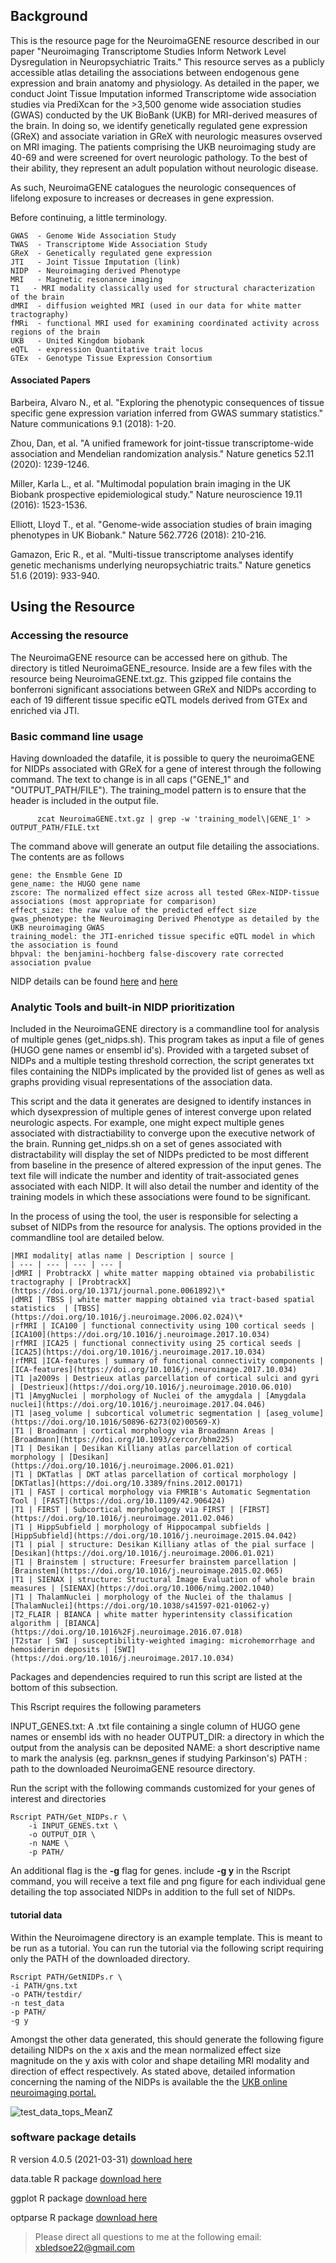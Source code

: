 ## Background

This is the resource page for the NeuroimaGENE resource described in our paper "Neuroimaging Transcriptome Studies Inform Network Level Dysregulation in Neuropsychiatric Traits." This resource serves as a publicly accessible atlas detailing the associations between endogenous gene expression and brain anatomy and physiology. As detailed in the paper, we conduct Joint Tissue Imputation informed Transcriptome wide association studies via PrediXcan for the >3,500  genome wide association studies (GWAS) conducted by the UK BioBank (UKB) for MRI-derived measures of the brain. In doing so, we identify genetically regulated gene expression (GReX) and associate variation in GReX with neurologic measures ovserved on MRI imaging. The patients comprising the UKB neuroimaging study are 40-69 and were screened for overt neurologic pathology. To the best of their ability, they represent an adult population without neurologic disease. 

As such, NeuroimaGENE catalogues the neurologic consequences of lifelong exposure to increases or decreases in gene expression. 

Before continuing, a little terminology. 

	GWAS  - Genome Wide Association Study
	TWAS  - Transcriptome Wide Association Study
	GReX  - Genetically regulated gene expression
	JTI   - Joint Tissue Imputation (link)
	NIDP  - Neuroimaging derived Phenotype
	MRI   - Magnetic resonance imaging
	T1   - MRI modality classically used for structural characterization of the brain
	dMRI  - diffusion weighted MRI (used in our data for white matter tractography)
	fMRi  - functional MRI used for examining coordinated activity across regions of the brain 
	UKB   - United Kingdom biobank
	eQTL  - expression Quantitative trait locus
	GTEx  - Genotype Tissue Expression Consortium
	

#### Associated Papers

Barbeira, Alvaro N., et al. "Exploring the phenotypic consequences of tissue specific gene expression variation inferred from GWAS summary statistics." Nature communications 9.1 (2018): 1-20.

Zhou, Dan, et al. "A unified framework for joint-tissue transcriptome-wide association and Mendelian randomization analysis." Nature genetics 52.11 (2020): 1239-1246.

Miller, Karla L., et al. "Multimodal population brain imaging in the UK Biobank prospective epidemiological study." Nature neuroscience 19.11 (2016): 1523-1536.

Elliott, Lloyd T., et al. "Genome-wide association studies of brain imaging phenotypes in UK Biobank." Nature 562.7726 (2018): 210-216.

Gamazon, Eric R., et al. "Multi-tissue transcriptome analyses identify genetic mechanisms underlying neuropsychiatric traits." Nature genetics 51.6 (2019): 933-940.

## Using the Resource

### Accessing the resource
The NeuroimaGENE resource can be accessed here on github. The directory is titled NeuroimaGENE_resource. Inside are a few files with the resource being NeuroimaGENE.txt.gz. This gzipped file contains the bonferroni significant associations between GReX and NIDPs according to each of 19 different tissue specific eQTL models derived from GTEx and enriched via JTI. 

### Basic command line usage
Having downloaded the datafile, it is possible to query the neuroimaGENE for NIDPs associated with GReX for a gene of interest through the following command. The text to change is in all caps ("GENE_1" and "OUTPUT_PATH/FILE"). The training_model pattern is to ensure that the header is included in the output file. 

	      zcat NeuroimaGENE.txt.gz | grep -w 'training_model\|GENE_1' > OUTPUT_PATH/FILE.txt
	
The command above will generate an output file detailing the associations. The contents are as follows

	gene: the Ensmble Gene ID
	gene_name: the HUGO gene name 
	zscore: The normalized effect size across all tested GRex-NIDP-tissue associations (most appropriate for comparison)
	effect_size: the raw value of the predicted effect size
	gwas_phenotype: the Neuroimaging Derived Phenotype as detailed by the UKB neuroimaging GWAS 
	training_model: the JTI-enriched tissue specific eQTL model in which the association is found
	bhpval: the benjamini-hochberg false-discovery rate corrected association pvalue
	
NIDP details can be found [here](https://www.fmrib.ox.ac.uk/ukbiobank/) and [here](https://www.fmrib.ox.ac.uk/ukbiobank/gwaspaper/index.html)

### Analytic Tools and built-in NIDP prioritization

Included in the NeuroimaGENE directory is a commandline tool for analysis of multiple genes (get_nidps.sh). This program takes as input a file of genes (HUGO gene names or ensembl id's). Provided with a targeted subset of NIDPs and a multiple testing threshold correction, the script generates txt files containing the NIDPs implicated by the provided list of genes as well as graphs providing visual representations of the association data. 

This script and the data it generates are designed to identify instances in which dysexpression of multiple genes of interest converge upon related neurologic aspects. For example, one might expect multiple genes associated with distractiability to converge upon the executive network of the brain. Running get_nidps.sh on a set of genes associated with distractability will display the set of NIDPs predicted to be most different from baseline in the presence of altered expression of the input genes. The text file will indicate the number and identity of trait-associated genes associated with each NIDP. It will also detail the number and identity of the training models in which these associations were found to be significant. 

In the process of using the tool, the user is responsible for selecting a subset of NIDPs from the resource for analysis. The options provided in the commandline tool are detailed below. 

	|MRI modality| atlas name | Description | source | 
	| --- | --- | --- | --- | 
	|dMRI | ProbtrackX | white matter mapping obtained via probabilistic tractography | [ProbtrackX](https://doi.org/10.1371/journal.pone.0061892)\*
	|dMRI | TBSS | white matter mapping obtained via tract-based spatial statistics	 | [TBSS](https://doi.org/10.1016/j.neuroimage.2006.02.024)\*
	|rfMRI | ICA100 | functional connectivity using 100 cortical seeds | [ICA100](https://doi.org/10.1016/j.neuroimage.2017.10.034)
	|rfMRI |ICA25 | functional connectivity using 25 cortical seeds | [ICA25](https://doi.org/10.1016/j.neuroimage.2017.10.034)
	|rfMRI |ICA-features | summary of functional connectivity components | [ICA-features](https://doi.org/10.1016/j.neuroimage.2017.10.034)
	|T1 |a2009s | Destrieux atlas parcellation of cortical sulci and gyri | [Destrieux](https://doi.org/10.1016/j.neuroimage.2010.06.010)
	|T1 |AmygNuclei | morphology of Nuclei of the amygdala | [Amygdala nuclei](https://doi.org/10.1016/j.neuroimage.2017.04.046)
	|T1 |aseg_volume | subcortical volumetric segmentation | [aseg_volume](https://doi.org/10.1016/S0896-6273(02)00569-X)
	|T1 | Broadmann | cortical morphology via Broadmann Areas | [Broadmann](https://doi.org/10.1093/cercor/bhm225)
	|T1 | Desikan | Desikan Killiany atlas parcellation of cortical morphology | [Desikan](https://doi.org/10.1016/j.neuroimage.2006.01.021)
	|T1 | DKTatlas | DKT atlas parcellation of cortical morphology | [DKTatlas](https://doi.org/10.3389/fnins.2012.00171)
	|T1 | FAST | cortical morphology via FMRIB's Automatic Segmentation Tool | [FAST](https://doi.org/10.1109/42.906424)
	|T1 | FIRST | Subcortical morphologogy via FIRST | [FIRST](https://doi.org/10.1016/j.neuroimage.2011.02.046)
	|T1 | HippSubfield | morphology of Hippocampal subfields | [HippSubfield](https://doi.org/10.1016/j.neuroimage.2015.04.042)
	|T1 | pial | structure: Desikan Killiany atlas of the pial surface | [Desikan](https://doi.org/10.1016/j.neuroimage.2006.01.021)
	|T1 | Brainstem | structure: Freesurfer brainstem parcellation | [Brainstem](https://doi.org/10.1016/j.neuroimage.2015.02.065)
	|T1 | SIENAX | structure: Structural Image Evaluation of whole brain measures | [SIENAX](https://doi.org/10.1006/nimg.2002.1040)
	|T1 | ThalamNuclei | morphology of the Nuclei of the thalamus | [ThalamNuclei](https://doi.org/10.1038/s41597-021-01062-y)
	|T2_FLAIR | BIANCA | white matter hyperintensity classification algorithm | [BIANCA](https://doi.org/10.1016%2Fj.neuroimage.2016.07.018)
	|T2star | SWI | susceptibility-weighted imaging: microhemorrhage and hemosiderin deposits | [SWI](https://doi.org/10.1016/j.neuroimage.2017.10.034)


Packages and dependencies required to run this script are listed at the bottom of this subsection.

This Rscript requires the following parameters

INPUT_GENES.txt: A .txt file containing a single column of HUGO gene names or ensembl ids with no header
OUTPUT_DIR: a directory in which the output from the analysis can be deposited
NAME: a short descriptive name to mark the analysis (eg. parknsn_genes if studying Parkinson's)
PATH : path to the downloaded NeuroimaGENE resource directory. 

Run the script with the following commands customized for your genes of interest and directories

	Rscript PATH/Get_NIDPs.r \
		-i INPUT_GENES.txt \
		-o OUTPUT_DIR \
		-n NAME \
		-p PATH/
		
An additional flag is the **-g** flag for genes. include **-g y** in the Rscript command, you will receive a text file and png figure for each individual gene detailing the top associated NIDPs in addition to the full set of NIDPs. 
 

#### tutorial data
Within the Neuroimagene directory is an example template. This is meant to be run as a tutorial. You can run the tutorial via the following script requiring only the PATH of the downloaded directory. 

	Rscript PATH/GetNIDPs.r \
	-i PATH/gns.txt
	-o PATH/testdir/
	-n test_data
	-p PATH/
	-g y

Amongst the other data generated, this should generate the following figure detailing NIDPs on the x axis and the mean normalized effect size magnitude on the y axis with color and shape detailing MRI modality and direction of effect respectively. As stated above, detailed information concerning the naming of the NIDPs is available the the [UKB online neuroimaging portal.](https://www.fmrib.ox.ac.uk/ukbiobank/) 

![test_data_tops_MeanZ](https://user-images.githubusercontent.com/62114350/181631306-b42d3755-0550-4077-bcc8-a20ddc516934.png)


### software package details
R version 4.0.5 (2021-03-31) [download here](https://cran.r-project.org) 

data.table R package [download here](https://rdatatable.gitlab.io/data.table/)

ggplot R package [download here](https://ggplot2.tidyverse.org/)

optparse R package [download here](https://github.com/trevorld/r-optparse)

>Please direct all questions to me at the following email: xbledsoe22@gmail.com


	

	
	


	




